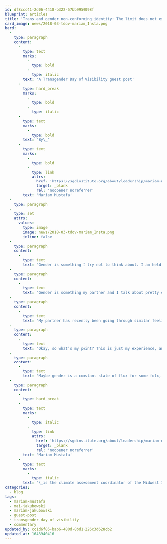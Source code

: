 ```yaml
---
id: df8ccc41-2d06-4418-b322-57bb9950098f
blueprint: articles
title: 'Trans and gender non-conforming identity: The limit does not exist'
card_image: news/2018-03-tdov-mariam_Insta.png
bard:
  -
    type: paragraph
    content:
      -
        type: text
        marks:
          -
            type: bold
          -
            type: italic
        text: 'A Transgender Day of Visibility guest post'
      -
        type: hard_break
        marks:
          -
            type: bold
          -
            type: italic
      -
        type: text
        marks:
          -
            type: bold
        text: "By\_"
      -
        type: text
        marks:
          -
            type: bold
          -
            type: link
            attrs:
              href: 'https://sgdinstitute.org/about/leadership/mariam-mustafa'
              target: _blank
              rel: 'noopener noreferrer'
        text: 'Mariam Mustafa'
  -
    type: paragraph
  -
    type: set
    attrs:
      values:
        type: image
        image: news/2018-03-tdov-mariam_Insta.png
        inline: false
  -
    type: paragraph
    content:
      -
        type: text
        text: "Gender is something I try not to think about. I am held in by my own constraints; the way I feel about my body, how that impacts the types of clothes I buy, how I send emails, how I move through this world. I have the gender presentation I want dangling in front of me- the proverbial carrot on a stick motivating me to take better care of myself. But my self-image isn’t just something I use to motivate myself (however unhealthy that may be.) It is also a signal to people: read me this way. I am visible as a _____ person.\_"
  -
    type: paragraph
    content:
      -
        type: text
        text: "Gender is something my partner and I talk about pretty often. Our conversations almost always revolve around the question: at what point do we identify as trans or as gender non-conforming? Before I came out as queer, I never thought twice about my gender. I wasn’t exactly the most comfortable within a cisgender binary, but I didn’t have access to the language to express this. I identified more with movie and television characters who challenged conventional femininity. I assumed that I was just a tough girl, or a girl who could hang with the boys. It never occurred to me that I’m not a girl; that I don’t have to think of myself in that way. It also took some time to unlearn things in binary: just because I am not a girl doesn’t mean I’m a man and, in any case, building an identity purely based off of genitalia seems like the stuff of a Stephen King novel, so why adhere to it anyway? But does this line of thought mean I identify as trans? And if so, what does that mean? Am I gender non-conforming, and what does that entail? Does arriving at an answer to either question always have to mean that something about my presentation, sense of self, or performance needs to change?\_"
  -
    type: paragraph
    content:
      -
        type: text
        text: "My partner has recently been going through similar feelings; they aren’t worried about what pronouns folx use and they have no desire to validate their gender through medical procedures. They’re hesitant to say they’re somewhere on this vast gender spectrum outside of the binary, they’re hesitant to identify as a trans guy, but they aren’t hesitant in knowing that for them, the gender assigned to them at birth wasn’t exactly the correct gender.\_"
  -
    type: paragraph
    content:
      -
        type: text
        text: "Okay, so what’s my point? This is just my experience, and to some extent my partner’s experience. At the end of the day, neither one of us can speak in generalizable terms to TGNC experiences, or for the community. But what I can do with these five hundred words or so is put out what I go through, and maybe that will resonate. My overall point here, is to make visible the process of gender, the various stopping points along the way for folx, and this idea that transness is not an end point. There really isn’t an end point to gender exploration. And making that visible, the exploration of it all, is critical.\_"
  -
    type: paragraph
    content:
      -
        type: text
        text: 'Maybe gender is a constant state of flux for some folx, and for that, I have to say that maybe it doesn’t end. But that doesn’t mean it needs to be source of internal stress. I’m learning to really enjoy this gender vortex I’m caught in; and that what I identify as does not have to have some foregone conclusion about what it would take for me to get there. So I say, on Trans Day of Visibility, that those of you who are in flux, in the process of, are not sure of, maybe-kind-of-but-not-really-trans-enough-yet, or wherever you feel you’re at in this whole gender journey, are visible to me. I hear you, I see you, and I support you. Your gender is your gender is YOUR gender. The limit does not exist.'
  -
    type: paragraph
    content:
      -
        type: hard_break
      -
        type: text
        marks:
          -
            type: italic
          -
            type: link
            attrs:
              href: 'https://sgdinstitute.org/about/leadership/mariam-mustafa'
              target: _blank
              rel: 'noopener noreferrer'
        text: 'Mariam Mustafa'
      -
        type: text
        marks:
          -
            type: italic
        text: "\_is the climate assessment coordinator of the Midwest Institute for Sexuality and Gender Diversity."
categories:
  - blog
tags:
  - mariam-mustafa
  - mai-jakubowski
  - mariam-jakubowski
  - guest-post
  - transgender-day-of-visibility
  - commentary
updated_by: cc1d6f85-bab6-480d-8bd1-226c3d628cb2
updated_at: 1643940416
---
```

